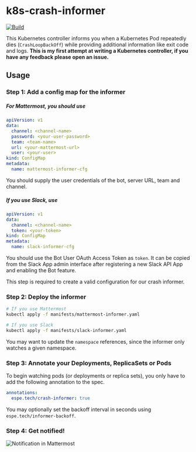 # k8s-crash-informer
[![Build](https://github.com/lnsp/k8s-crash-informer/workflows/Go/badge.svg)](https://github.com/lnsp/k8s-crash-informer/actions?workflow=Go)

This Kubernetes controller informs you when a Kubernetes Pod repeatedly dies (`CrashLoopBackOff`) while providing additional information like exit code and logs. **This is my first attempt at writing a Kubernetes controller, if you have any feedback please open an issue.**

## Usage

### Step 1: Add a config map for the informer
##### For Mattermost, you should use
```yaml
apiVersion: v1
data:
  channel: <channel-name>
  password: <your-user-password>
  team: <team-name>
  url: <your-mattermost-url>
  user: <your-user>
kind: ConfigMap
metadata:
  name: mattermost-informer-cfg
```

You should supply the user credentials of the bot, server URL, team and channel.

##### If you use Slack, use
```yaml
apiVersion: v1
data:
  channel: <channel-name>
  token: <your-token>
kind: ConfigMap
metadata:
  name: slack-informer-cfg
```

You should use the Bot User OAuth Access Token as `token`. It can be copied from the Slack App admin interface after registering a new Slack API App and enabling the Bot feature.

This step is required to create a valid configuration for our crash informer.

### Step 2: Deploy the informer
```bash
# If you use Mattermost
kubectl apply -f manifests/mattermost-informer.yaml

# If you use Slack
kubectl apply -f manifests/slack-informer.yaml
```

You may want to update the `namespace` references, since the informer only watches a given namespace.

### Step 3: Annotate your Deployments, ReplicaSets or Pods
To begin watching pods (or deployments or replica sets), you only have to add the following annotation to the spec.

```yaml
annotations:
  espe.tech/crash-informer: true
```

You may optionally set the backoff interval in seconds using `espe.tech/informer-backoff`.

### Step 4: Get notified!

![Notification in Mattermost](https://i.imgur.com/BzJnaRr.png)

